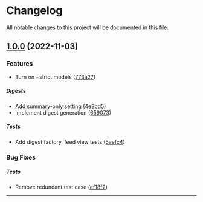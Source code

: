 <!--- BEGIN HEADER -->
# Changelog

All notable changes to this project will be documented in this file.
<!--- END HEADER -->

## [1.0.0](https://github.com/itinerare/Procyon/compare/40551777f5654808402674dd61ecdea8c5cbdfa5...v1.0.0) (2022-11-03)

### Features

* Turn on ~strict models ([773a27](https://github.com/itinerare/Procyon/commit/773a27a6bdfe132b0a1536c437c09a62366d5196))

##### Digests

* Add summary-only setting ([4e8cd5](https://github.com/itinerare/Procyon/commit/4e8cd54698c9300084f8b2d79b08b0753f247381))
* Implement digest generation ([659073](https://github.com/itinerare/Procyon/commit/659073456af0a36ff10299f0f856f358828aa0ef))

##### Tests

* Add digest factory, feed view tests ([5aefc4](https://github.com/itinerare/Procyon/commit/5aefc4c6be82e0a8ff15bf92ddcc59b531e9c00d))

### Bug Fixes


##### Tests

* Remove redundant test case ([ef18f2](https://github.com/itinerare/Procyon/commit/ef18f2e9b85a44aff6ef1364bfb9499f6fccef26))


---

